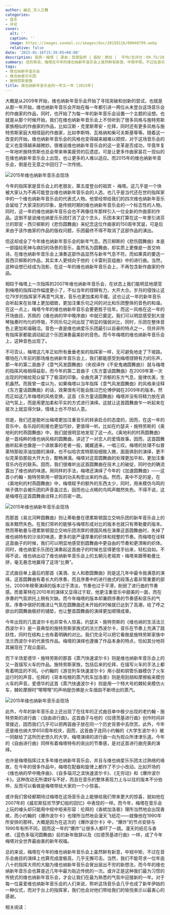 ```yaml
---
author: 幽玄_天人之舞
categories:
- 音乐
- 评论
cover:
  alt: ''
  caption: ''
  image: https://images.soomal.cc/images/doc/20150116/00048799.webp
  relative: false
date: '2015-01-16T15:39:05+08:00'
description: 祖宾・梅塔 | 源自：百度贴吧 | 版权：原创 |  平均/总评分：09.75/20
summary: 总的来说，梅塔在今年的维也纳新年音乐会上虽然鲜有新意，中规中矩，不过在音乐会曲目的演绎上也算完成度极高，几乎无懈可击。当然，我们不能苛求一位年逾八十的指挥大师的大脑为维也纳新年音乐会冒出层出不穷的新想法，而今年的维也纳新年音乐会也算是近几年中最为贴近传统的一次……
tags:
- 维也纳新年音乐会
- 维也纳爱乐乐团
- 施特劳斯家族
title: 维也纳新年音乐会的一年又一年 [2015年]
---
```


大概是从2009年开始，维也纳新年音乐会开始了寻找突破和创新的尝试，也就是从那一年开始，维也纳新年音乐会开始在每一年都引进一两位从未登台这场音乐会的作曲家的作品，同时，也开始了为每一年的新年音乐会设置一个主题的设想。也就是从那个时候开始，我们在维也纳新年音乐会上不但听到了很多风格与施特劳斯家族相似的作曲家的作品，比如汉斯・克里斯蒂安・伦拜，同时还有更多风格与施特劳斯家庭大相径庭的作曲家，比如李斯特、瓦格纳和柴可夫斯基等等。随着这一改变的开始，维也纳新年音乐会的风格也变得越来越难以把控，对于这场音乐会的定义也变得越来越微妙。很难说维也纳新年音乐会的这一变革是否成功，毕竟年复一年地听施特劳斯也总会带来审美疲劳的后遗症。可是让更多作曲家昙花一现似的在维也纳新年音乐会上出现，也让更多的人难以适应。而2015年的维也纳新年音乐会，倒是在无意之中回归了一次传统。

![2015年维也纳新年音乐会现场](https://images.soomal.cc/images/doc/20150116/00048796.webp)





今年的指挥家是音乐会上的老朋友，第五度登台的祖宾・ 梅塔。这几乎是一个快被大家认为不再可能登台维也纳新年音乐会的人选，也几乎是当代还在世的指挥家中的一个维也纳新年音乐会的代表式人物。他曾经带给我们的四次维也纳新年音乐会留给了大家深刻的印象，是传统时期的维也纳新年音乐会的一个标志性的人物。同时，这一年的维也纳新年音乐会也不再像往年那样引入一位全新的作曲家的作品。这倒不是说维也纳爱乐乐团打消了这个念头，乐团本来打算在这一年里引进芬兰的耶安・西贝柳斯的《悲伤圆舞曲》来纪念这位作曲家的150周年冥诞，可是后来由于该作曲家的作品的版权问题，乐团最终不得不取消了这部作品的演出。

但这却成全了今年维也纳新年音乐会的新年气息。西贝柳斯的《悲伤圆舞曲》本是一部描绘死神与病妇的场景的音乐，虽然名为圆舞曲，却实质上更像是一首交响诗。在维也纳新年音乐会上演奏这部作品显然与新年气息不符。而如果真的要选一首西贝柳斯的作品，其实本人更倾向于他的《卡雷利亚组曲》中的进行曲。当然，这种设想已经成为泡影，在这一年的维也纳新年音乐会上，不再包含新作曲家的作品。

相较于梅塔上一次指挥的2007年维也纳新年音乐会，在状态上我们能明显地感受到梅塔的指挥动作幅度更小了，不似当年的铿锵有力，大开大合。岁月的侵蚀让这位79岁的指挥家不再意气风发，音乐也更加柔和平缓。这也让这一年的新年音乐会听起来在处理上更加细致，更加注重乐句之间的对比和乐团整体的音色的和谐。在这一点上，梅塔今年的维也纳新年音乐会要更胜于往年。而这一风格在这一年的开场曲目，苏佩的《维也纳的早中晚序曲》中就已奠定。我们可以明显感受到大提琴独奏时均匀的呼吸，不同乐句之间出现了明显的强弱对比，同时，乐团在整体音色上更加和谐融洽。音色一直是维也纳爱乐乐团最引以自豪的特点之一，但并非所有指挥家都能调动起这个乐团演奏最美妙的音色。而今年梅塔的维也纳新年音乐会上，这种音色出现了。

不可否认，梅塔这几年正如所有垂垂老矣的指挥家一样，无可避免地走了下坡路。哪怕在八年前的那场维也纳新年音乐会上，我们都能感受到梅塔铿锵有力的乐声，那一年的第二首曲子《意气风发圆舞曲》（央视译作《不安鬼魂圆舞曲》）就与梅塔的指挥风格相得益彰。而今年的第二首曲子《东方童话圆舞曲》在2009年第一次出现的时候给观众留下了极深的印象。全曲充满了浓郁的东方气息，旋律优美，生机盎然。而我曾一度以为，如果梅塔以当年指挥《意气风发圆舞曲》的风格来诠释《东方童话圆舞曲》的话，效果很有可能会胜过巴伦博伊姆在2009年的版本。然而正如这几年梅塔的风格变换，这首《东方童话圆舞曲》梅塔并没有将精力放在调动气氛上，而是用更加柔和平实的方式进行演绎。这就让这首圆舞曲乍一听起来在层次上就显得欠缺，情绪上也不尽如人意。

但是，我们还是能听出梅塔更加注重音乐的转承启合的态度的，因而，在这一年的音乐中，各乐段的衔接也更加巧妙，更值得一听。比如在约瑟夫・施特劳斯的《奥地利的村燕圆舞曲》中，我们就很明显地发现了这一点。《奥地利的村燕圆舞曲》是一首纯粹的维也纳风格的圆舞曲，讲述了一对恋人的爱情故事。因而，这首圆舞曲听起来也像是一个讲故事的老者一般，娓娓道来，一唱三叹。梅塔的处理不似普莱特那般添油加醋的演绎，也不似哈农库特那般细致入微，面面俱到的演绎，更不似克莱伯那般大开大合，酣畅淋漓。梅塔对这首圆舞曲的处理更加平和，更加注重音乐内在的联系。因而，我们很难听出这首圆舞曲在技术上的破绽，同时也的确流露出了维也纳的味道。用同样的手法，梅塔还演绎了今年的《加速圆舞曲》――这首小约翰・施特劳斯用一顿饭的功夫构思出来的作品。然而，美中不足的是，在《奥地利的村燕圆舞曲》中，梅塔赋予的额外的东西太少，同时，用来模仿鸟鸣的哨子偶尔会被乐团的声音盖过去，因而也让点睛的鸟鸣声黯然失色。不得不说，这是梅塔在这首圆舞曲诠释上的百密一疏。

![2015年维也纳新年音乐会现场](https://images.soomal.cc/images/doc/20150116/00048797.webp)





而那首《易北河畔圆舞曲》则让蒂勒曼在德累斯顿国立交响乐团的新年音乐会上的版本黯然失色。在我们常听的能够与梅塔形成对比的版本也就只有蒂勒曼的版本。然而蒂勒曼与德累斯顿国立交响乐团浓厚的德国风格在演奏这首圆舞曲时，失掉了维也纳特有的沙龙的味道，更多的是严谨厚重的织体和规整的节奏。而梅塔在诠释这首曲子的时候，我们可以明显地感受到圆舞曲中更自由的节奏和更清晰的织体。同时，维也纳爱乐乐团在演奏起这首曲子的时候也显得更信手拈来，轻松自如。不得不说，维也纳出动了维也纳新年音乐会上的五朝元老祖宾・梅塔来跟蒂勒曼比拼，毫无悬念地赢得了这场“比赛”。

正式曲目单上最后的那首《美酒、女人和歌圆舞曲》则是这几年中最令我满意的演绎。这首圆舞曲有着长大的序奏，而且序奏中的进行曲式的段落占着非常重要的部分。2000年穆蒂演绎的版本过于清淡，节奏也过于平滑，削弱了进行曲的节奏感。而普莱特在2010年的演绎又显得过于软，他更注重音乐中甜美的一面，而在序奏的气氛烘托上稍有欠缺。而今年梅塔的版本却兼顾序奏的节奏感和音乐的气氛，序奏中很好的推进让气氛在圆舞曲还未开始的时候就已达到了高潮，给了呼之欲出的圆舞曲极好的铺垫，也让整首圆舞曲的演绎更加顺理成章。

今年出现的几首波尔卡也非常令人惊喜。约瑟夫・施特劳斯的《维也纳的生活法兰西波尔卡》是一首典型的施特劳斯家族式的法兰西波尔卡，音乐在节奏上充满了跳跃性，同时在结构上也有着明确的对比。我们完全可以把它看做是施特劳斯家族中法兰西波尔卡的代表性作品。梅塔的演绎也遵循了作品本身的特点，恰如其分地将其展现在了观众面前。

而下半场爱德华・施特劳斯的那首《蒸汽快速波尔卡》则是维也纳新年音乐会上的又一首描写火车的作品。施特劳斯家族，包括后来的伦拜，在描写火车的手法上都有着明显的不同。小约翰的《游览列车快速波尔卡》用小鼓和铜管乐器模仿了火车运行时的声音，伦拜的《哥本哈根的蒸汽机车加洛普》则是用刮胡和摩擦板来模仿火车的声音。爱德华的这首《蒸汽快速波尔卡》则是用一个特大号的棘轮来模仿火车，棘轮摩擦时“嚓嚓嚓”的声响就仿佛是火车烟囱不断喷出的蒸汽。

![2015年维也纳新年音乐会现场](https://images.soomal.cc/images/doc/20150116/00048798.webp)





此外，今年的新年音乐会上还出现了在往年的正式曲目单中极少出现的老约翰・施特劳斯的进行曲：《自由进行曲》。这首曲子与他的《拉德茨基进行曲》创作时间非常接近，因而我们几乎可以把两首曲子放在同一个历史背景中去欣赏。此外，今年还是维也纳大学650周年校庆，因而，这首曲子连同小约翰的《大学生波尔卡》被一同献给了这所历史悠久的大学。梅塔演绎的进行曲一向为观众所津津乐道。今年的《自由进行曲》同样有着梅塔特有的突出的节奏感，是对这首进行曲完美的演绎。

也许是梅塔指挥过太多年维也纳新年音乐会，并且与维也纳爱乐乐团太过熟络的缘故，在今年的很多作品中，梅塔在配器和旋律上都作了不少小改动。比如开场的《维也纳的早中晚序曲》、《自多瑙河之滨快速波尔卡》、《无穷动》和《爆炸波尔卡》。这种改动无所谓好与不好，而且在音乐的整体表现力上与以往的版本不分伯仲，反而可以看做是梅塔带给大家的一个小惊喜。

或许我们曾经都期待过梅塔在这场音乐会上能够给我们带来更大的惊喜，就如他在2007年的《威尼斯狂欢节梦幻般的回忆》中表现的一样。而今年，梅塔在音乐会上玩的噱头却只能用中规中矩来形容：伦拜的《香槟加洛普》理所当然地会出现香槟，而小约翰的《爆炸波尔卡》也理所当然地会漫天飞纸花――就像他在1990年所安排的那样。大概是因为在这次的《爆炸波尔卡》中，“爆炸”的节点安排与1990年有所不同，因而这一年的“爆炸”让很多人都吓了一跳。漫天的纸花与香槟、《蓝色多瑙河圆舞曲》前的新年致辞以及《拉德茨基进行曲》一样，成了今年梅塔对全世界最由衷的新年祝福。

总的来说，梅塔在今年的维也纳新年音乐会上虽然鲜有新意，中规中矩，不过在音乐会曲目的演绎上也算完成度极高，几乎无懈可击。当然，我们不能苛求一位年逾八十的指挥大师的大脑为维也纳新年音乐会冒出层出不穷的新想法，而今年的维也纳新年音乐会也算是近几年中最为贴近传统的一次。或许正是这种我们最为习惯的传统式的维也纳新年音乐会，才会让我们在最为熟悉的气氛中迎接新的一年。对于每一位喜爱维也纳新年音乐会的人们来说，聆听这场音乐会几乎也成了新年伊始的一种仪式，而对于台上的指挥家，我们也会对他们带给我们的愉悦表示以最衷心的感谢。

相关阅读：